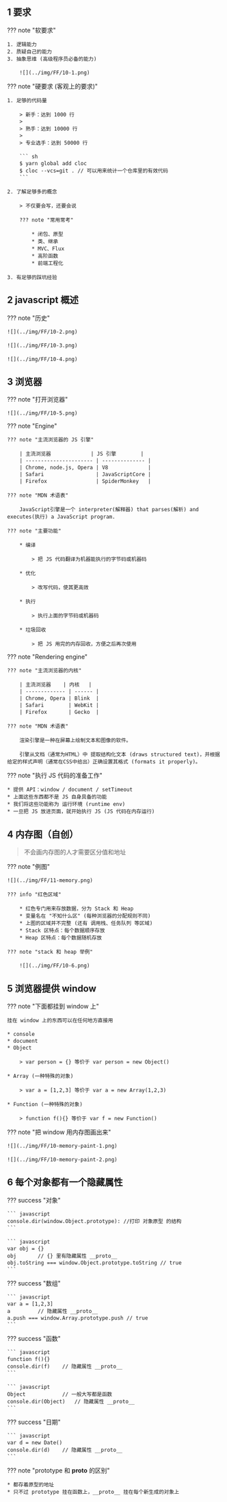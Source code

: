 
## 1 要求

??? note "软要求"
  
    1. 逻辑能力
    2. 质疑自己的能力
    3. 抽象思维 (高级程序员必备的能力)

        ![](../img/FF/10-1.png)

??? note "硬要求 (客观上的要求)"

    1. 足够的代码量
   
        > 新手：达到 1000 行
        >
        > 熟手：达到 10000 行
        >
        > 专业选手：达到 50000 行

        ``` sh
        $ yarn global add cloc
        $ cloc --vcs=git . // 可以用来统计一个仓库里的有效代码
        ```

    2. 了解足够多的概念

        > 不仅要会写，还要会说

        ??? note "常用常考"

            * 闭包、原型
            * 类、继承
            * MVC、Flux
            * 高阶函数
            * 前端工程化 

    3. 有足够的踩坑经验

## 2 javascript 概述

??? note "历史"

    ![](../img/FF/10-2.png)

    ![](../img/FF/10-3.png)

    ![](../img/FF/10-4.png)

## 3 浏览器 

??? note "打开浏览器"

    ![](../img/FF/10-5.png)

??? note "Engine"

    ??? note "主流浏览器的 JS 引擎"

        | 主流浏览器             | JS 引擎        |
        | ---------------------- | -------------- |
        | Chrome, node.js, Opera | V8             |
        | Safari                 | JavaScriptCore |
        | Firefox                | SpiderMonkey   |

    ??? note "MDN 术语表"

        JavaScript引擎是一个 interpreter(解释器) that parses(解析) and executes(执行) a JavaScript program.

    ??? note "主要功能"
    
        * 编译

            > 把 JS 代码翻译为机器能执行的字节码或机器码

        * 优化

            > 改写代码，使其更高效

        * 执行

            > 执行上面的字节码或机器码

        * 垃圾回收

            > 把 JS 用完的内存回收，方便之后再次使用


??? note "Rendering engine"

    ??? note "主流浏览器的内核"

        | 主流浏览器    | 内核   |
        | ------------- | ------ |
        | Chrome, Opera | Blink  |
        | Safari        | WebKit |
        | Firefox       | Gecko  |

    ??? note "MDN 术语表"

        渲染引擎是一种在屏幕上绘制文本和图像的软件。
    
        引擎从文档（通常为HTML）中 提取结构化文本 (draws structured text)，并根据给定的样式声明（通常在CSS中给出）正确设置其格式 (formats it properly)。
    
    
??? note "执行 JS 代码的准备工作"

    * 提供 API：window / document / setTimeout
    * 上面这些东西都不是 JS 自身具备的功能
    * 我们将这些功能称为 运行环境 (runtime env)
    * 一旦把 JS 放进页面，就开始执行 JS (JS 代码在内存运行)

## 4 内存图（自创）

> 不会画内存图的人才需要区分值和地址

??? note "例图"

    ![](../img/FF/11-memory.png)

    ??? info "红色区域"

        * 红色专门用来存放数据，分为 Stack 和 Heap
        * 变量名在 "不知什么区" (每种浏览器的分配规则不同)
        * 上图的区域并不完整 (还有 调用栈、任务队列 等区域)
        * Stack 区特点：每个数据顺序存放
        * Heap 区特点：每个数据随机存放

    ??? note "stack 和 heap 举例"

        ![](../img/FF/10-6.png)

## 5 浏览器提供 window

??? note "下面都挂到 window 上"

    挂在 window 上的东西可以在任何地方直接用

    * console
    * document
    * Object
    
        > var person = {} 等价于 var person = new Object()
    
    * Array (一种特殊的对象)
    
        > var a = [1,2,3] 等价于 var a = new Array(1,2,3)
    
    * Function (一种特殊的对象)
    
        > function f(){} 等价于 var f = new Function()

??? note "把 window 用内存图画出来"

    ![](../img/FF/10-memory-paint-1.png)

    ![](../img/FF/10-memory-paint-2.png)

## 6 每个对象都有一个隐藏属性

??? success "对象"

    ``` javascript
    console.dir(window.Object.prototype): //打印 对象原型 的结构
    ```

    ``` javascript
    var obj = {}
    obj       // {} 里有隐藏属性 __proto__
    obj.toString === window.Object.prototype.toString // true
    ```

??? success "数组"

    ``` javascript
    var a = [1,2,3]
    a         // 隐藏属性 __proto__
    a.push === window.Array.prototype.push // true
    ```

??? success "函数"

    ``` javascript
    function f(){}
    console.dir(f)    // 隐藏属性 __proto__
    ```

    ``` javascript
    Object            // 一般大写都是函数
    console.dir(Object)   // 隐藏属性 __proto__
    ```

??? success "日期"

    ``` javascript
    var d = new Date()
    console.dir(d)    // 隐藏属性 __proto__
    ```

??? note "prototype 和 __proto__ 的区别"

    * 都存着原型的地址
    * 只不过 prototype 挂在函数上，__proto__ 挂在每个新生成的对象上 








